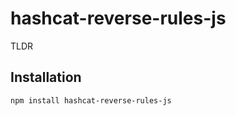 # hashcat-reverse-rules-js

TLDR 



## Installation

```sh
npm install hashcat-reverse-rules-js
```

